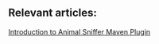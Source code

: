 ## Relevant articles:

[Introduction to Animal Sniffer Maven Plugin](https://www.baeldung.com/maven-animal-sniffer)

